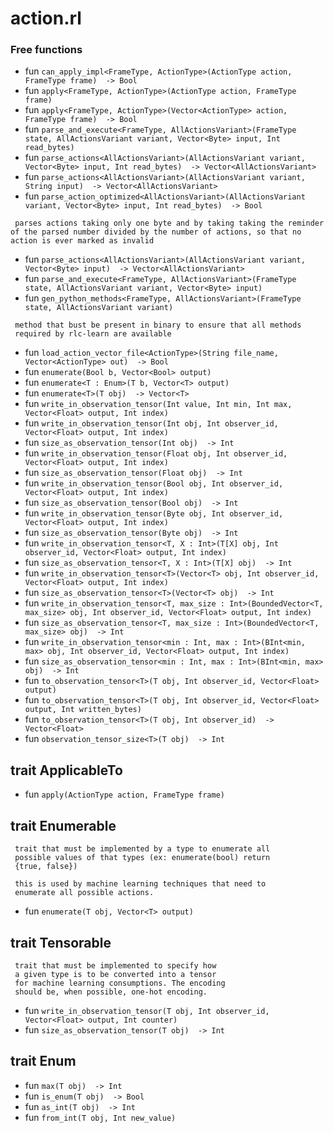 # action.rl


### Free functions

* fun `can_apply_impl<FrameType, ActionType>(ActionType action, FrameType frame)  -> Bool`
* fun `apply<FrameType, ActionType>(ActionType action, FrameType frame) `
* fun `apply<FrameType, ActionType>(Vector<ActionType> action, FrameType frame)  -> Bool`
* fun `parse_and_execute<FrameType, AllActionsVariant>(FrameType state, AllActionsVariant variant, Vector<Byte> input, Int read_bytes) `
* fun `parse_actions<AllActionsVariant>(AllActionsVariant variant, Vector<Byte> input, Int read_bytes)  -> Vector<AllActionsVariant>`
* fun `parse_actions<AllActionsVariant>(AllActionsVariant variant, String input)  -> Vector<AllActionsVariant>`
* fun `parse_action_optimized<AllActionsVariant>(AllActionsVariant variant, Vector<Byte> input, Int read_bytes)  -> Bool`
```
 parses actions taking only one byte and by taking taking the reminder of the parsed number divided by the number of actions, so that no action is ever marked as invalid
```
* fun `parse_actions<AllActionsVariant>(AllActionsVariant variant, Vector<Byte> input)  -> Vector<AllActionsVariant>`
* fun `parse_and_execute<FrameType, AllActionsVariant>(FrameType state, AllActionsVariant variant, Vector<Byte> input) `
* fun `gen_python_methods<FrameType, AllActionsVariant>(FrameType state, AllActionsVariant variant) `
```
 method that bust be present in binary to ensure that all methods 
 required by rlc-learn are available
```
* fun `load_action_vector_file<ActionType>(String file_name, Vector<ActionType> out)  -> Bool`
* fun `enumerate(Bool b, Vector<Bool> output) `
* fun `enumerate<T : Enum>(T b, Vector<T> output) `
* fun `enumerate<T>(T obj)  -> Vector<T>`
* fun `write_in_observation_tensor(Int value, Int min, Int max, Vector<Float> output, Int index) `
* fun `write_in_observation_tensor(Int obj, Int observer_id, Vector<Float> output, Int index) `
* fun `size_as_observation_tensor(Int obj)  -> Int`
* fun `write_in_observation_tensor(Float obj, Int observer_id, Vector<Float> output, Int index) `
* fun `size_as_observation_tensor(Float obj)  -> Int`
* fun `write_in_observation_tensor(Bool obj, Int observer_id, Vector<Float> output, Int index) `
* fun `size_as_observation_tensor(Bool obj)  -> Int`
* fun `write_in_observation_tensor(Byte obj, Int observer_id, Vector<Float> output, Int index) `
* fun `size_as_observation_tensor(Byte obj)  -> Int`
* fun `write_in_observation_tensor<T, X : Int>(T[X] obj, Int observer_id, Vector<Float> output, Int index) `
* fun `size_as_observation_tensor<T, X : Int>(T[X] obj)  -> Int`
* fun `write_in_observation_tensor<T>(Vector<T> obj, Int observer_id, Vector<Float> output, Int index) `
* fun `size_as_observation_tensor<T>(Vector<T> obj)  -> Int`
* fun `write_in_observation_tensor<T, max_size : Int>(BoundedVector<T, max_size> obj, Int observer_id, Vector<Float> output, Int index) `
* fun `size_as_observation_tensor<T, max_size : Int>(BoundedVector<T, max_size> obj)  -> Int`
* fun `write_in_observation_tensor<min : Int, max : Int>(BInt<min, max> obj, Int observer_id, Vector<Float> output, Int index) `
* fun `size_as_observation_tensor<min : Int, max : Int>(BInt<min, max> obj)  -> Int`
* fun `to_observation_tensor<T>(T obj, Int observer_id, Vector<Float> output) `
* fun `to_observation_tensor<T>(T obj, Int observer_id, Vector<Float> output, Int written_bytes) `
* fun `to_observation_tensor<T>(T obj, Int observer_id)  -> Vector<Float>`
* fun `observation_tensor_size<T>(T obj)  -> Int`
## trait ApplicableTo
* fun `apply(ActionType action, FrameType frame) `

## trait Enumerable
```
 trait that must be implemented by a type to enumerate all
 possible values of that types (ex: enumerate(bool) return 
 {true, false})
 
 this is used by machine learning techniques that need to
 enumerate all possible actions.
```
* fun `enumerate(T obj, Vector<T> output) `

## trait Tensorable
```
 trait that must be implemented to specify how
 a given type is to be converted into a tensor
 for machine learning consumptions. The encoding
 should be, when possible, one-hot encoding.
```
* fun `write_in_observation_tensor(T obj, Int observer_id, Vector<Float> output, Int counter) `
* fun `size_as_observation_tensor(T obj)  -> Int`

## trait Enum
* fun `max(T obj)  -> Int`
* fun `is_enum(T obj)  -> Bool`
* fun `as_int(T obj)  -> Int`
* fun `from_int(T obj, Int new_value) `

